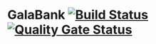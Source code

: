 # GalaBank [![Build Status](https://travis-ci.org/galasam/GalaBank.svg?branch=develop)](https://travis-ci.org/galasam/GalaBank) [![Quality Gate Status](https://sonarcloud.io/api/project_badges/measure?project=galasam_GalaBank&metric=alert_status)](https://sonarcloud.io/dashboard?id=galasam_GalaBank)

